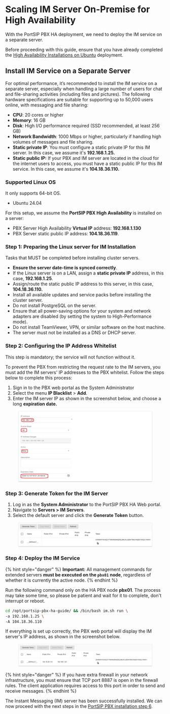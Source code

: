 # Scaling IM Server On-Premise for High Availability

With the PortSIP PBX HA deployment, we need to deploy the IM service on a separate server.

Before proceeding with this guide, ensure that you have already completed the [High Availability Installations on Ubuntu](high-availability-installations-on-ubuntu.md) deployment.

## Install IM Service on a Separate Server

For optimal performance, it’s recommended to install the IM service on a separate server, especially when handling a large number of users for chat and file-sharing activities (including files and pictures). The following hardware specifications are suitable for supporting up to 50,000 users online, with messaging and file sharing:

* **CPU**: 20 cores or higher
* **Memory**: 16 GB
* **Disk**: High I/O performance required (SSD recommended, at least 256 GB)
* **Network Bandwidth**: 1000 Mbps or higher, particularly if handling high volumes of messages and file sharing.
* **Static private IP**: You must configure a static private IP for this IM server. In this case, we assume it's **192.168.1.25.**
* **Static public IP:** If your PBX and IM server are located in the cloud for the internet users to access, you must have a static public IP for this IM service. In this case, we assume it's **104.18.36.110.**

### **Supported Linux OS** <a href="#supported-linux-os" id="supported-linux-os"></a>

It only supports 64-bit OS.

* Ubuntu 24.04

For this setup, we assume the **PortSIP PBX High Availability** is installed on a server:

* PBX Server High Availability **Virtual IP** address: **192.168.1.130**
* PBX Server static public IP address: **104.18.36.119**.

### Step 1: **Preparing the Linux server for IM Installation**

Tasks that MUST be completed before installing cluster servers.

* **Ensure the server date-time is synced correctly**.
* If the Linux server is on a LAN, assign a **static private IP** address, in this case, **192.168.1.25**.
* Assign/route the static public IP address to this server, in this case, **104.18.36.110.**
* Install all available updates and service packs before installing the cluster server.
* Do not install PostgreSQL on the server.
* Ensure that all power-saving options for your system and network adapters are disabled (by setting the system to High-Performance mode).
* Do not install TeamViewer, VPN, or similar software on the host machine.
* The server must not be installed as a DNS or DHCP server.

### Step 2: Configuring the IP Address Whitelist <a href="#configuring-the-ip-address-whitelist" id="configuring-the-ip-address-whitelist"></a>

This step is mandatory; the service will not function without it.&#x20;

To prevent the PBX from restricting the request rate to the IM servers, you must add the IM servers' IP addresses to the PBX whitelist. Follow the steps below to complete this process:

1. Sign in to the PBX web portal as the System Administrator
2. Select the menu **IP Blacklist** > **Add**.
3. Enter the IM server IP as shown in the screenshot below, and choose a long **expiration date.**

<figure><img src="../../../.gitbook/assets/im_server_whitelist.png" alt="" width="563"><figcaption></figcaption></figure>

### Step 3: Generate Token for the IM Server

1. Log in as the **System Administrator** to the PortSIP PBX HA Web portal.
2. Navigate to **Servers > IM Servers**.
3. Select the default server and click the **Generate Token** button.

<figure><img src="../../../.gitbook/assets/im_server_update_address_new_token.png" alt=""><figcaption></figcaption></figure>

### **Step 4: Deploy the IM Service**

{% hint style="danger" %}
**Important:** All management commands for extended servers **must be executed on the `pbx01` node**, regardless of whether it is currently the active node.
{% endhint %}

Run the following command only on the HA PBX node **pbx01**. The process may take some time, so please be patient and wait for it to complete, don't interrupt or reboot.

```sh
cd /opt/portsip-pbx-ha-guide/ && /bin/bash im.sh run \
-a 192.168.1.25 \
-A 104.18.36.110
```

If everything is set up correctly, the PBX web portal will display the IM server's IP address, as shown in the screenshot below.

<figure><img src="../../../.gitbook/assets/im_server_update_address.png" alt=""><figcaption></figcaption></figure>

{% hint style="danger" %}
If you have extra firewall in your network infrastructure, you must ensure that TCP port 8887 is open in the firewall rules. The client application requires access to this port in order to send and receive messages.
{% endhint %}

The Instant Messaging (IM) server has been successfully installed. We can now proceed with the next steps in the [PortSIP PBX installation step 6](../../portsip-pbx-administration-guide/1-installation-of-the-portsip-pbx/installation-of-portsip-pbx-v22/install-portsip-pbx-on-linux.md#step-6-reboot-to-apply-the-certificate).

